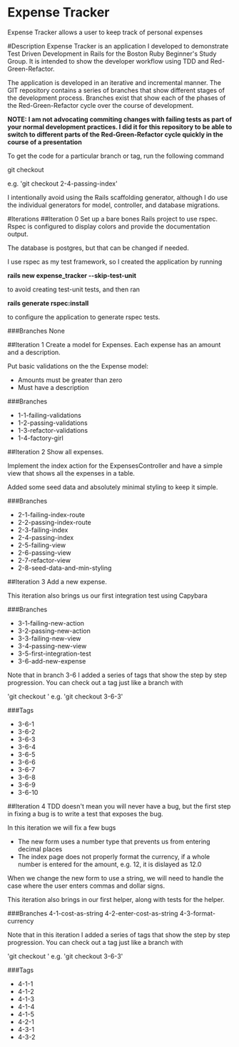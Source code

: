 # Expense Tracker
Expense Tracker allows a user to keep track of personal expenses

#Description
Expense Tracker is an application I developed to demonstrate Test Driven Development in Rails for the Boston Ruby Beginner's Study Group.  It is intended to show the developer workflow using TDD and Red-Green-Refactor.

The application is developed in an iterative and incremental manner.  The GIT repository contains a series of branches that show different stages of the development process.  Branches exist that show each of the phases of the Red-Green-Refactor cycle over the course of development.

**NOTE: I am not advocating commiting changes with failing tests as part of your normal development practices.  I did it for this repository to be able to switch to different parts of the Red-Green-Refactor cycle quickly in the course of a presentation**

To get the code for a particular branch or tag, run the following command

git checkout <branch or tag name>

e.g. 'git checkout 2-4-passing-index'

I intentionally avoid using the Rails scaffolding generator, although I do use the individual generators for model, controller, and database migrations.

#Iterations
##Iteration 0
Set up a bare bones Rails project to use rspec.  Rspec is configured to display colors and provide the documentation output.

The database is postgres, but that can be changed if needed.

I use rspec as my test framework, so I created the application by running

**rails new expense_tracker --skip-test-unit**

to avoid creating test-unit tests, and then ran 

**rails generate rspec:install**

to configure the application to generate rspec tests.
 
###Branches
None
   
##Iteration 1
Create a model for Expenses.  Each expense has an amount and a description.

Put basic validations on the the Expense model:

* Amounts must be greater than zero
* Must have a description

###Branches
* 1-1-failing-validations
* 1-2-passing-validations
* 1-3-refactor-validations
* 1-4-factory-girl

##Iteration 2
Show all expenses.  

Implement the index action for the ExpensesController and have a simple view that shows all the expenses in a table.

Added some seed data and absolutely minimal styling to keep it simple.

###Branches
  * 2-1-failing-index-route
  * 2-2-passing-index-route
  * 2-3-failing-index
  * 2-4-passing-index
  * 2-5-failing-view
  * 2-6-passing-view
  * 2-7-refactor-view
  * 2-8-seed-data-and-min-styling

##Iteration 3
Add a new expense.

This iteration also brings us our first integration test using Capybara

###Branches
  * 3-1-failing-new-action
  * 3-2-passing-new-action
  * 3-3-failing-new-view
  * 3-4-passing-new-view
  * 3-5-first-integration-test
  * 3-6-add-new-expense
  
Note that in branch 3-6 I added a series of tags that show the step by step progression.  You can check out a tag just like a branch with 

'git checkout <tag>'
e.g. 'git checkout 3-6-3'

###Tags
  * 3-6-1
  * 3-6-2
  * 3-6-3
  * 3-6-4
  * 3-6-5
  * 3-6-6
  * 3-6-7
  * 3-6-8
  * 3-6-9
  * 3-6-10

##Iteration 4
TDD doesn't mean you will never have a bug, but the first step in fixing a bug is to write a test that exposes the bug.

In this iteration we will fix a few bugs
  * The new form uses a number type that prevents us from entering decimal places
  * The index page does not properly format the currency, if a whole number is entered for the amount, e.g. 12, it is dislayed as 12.0
  
When we change the new form to use a string, we will need to handle the case where the user enters commas and dollar signs.

This iteration also brings in our first helper, along with tests for the helper.

###Branches
  4-1-cost-as-string
  4-2-enter-cost-as-string
  4-3-format-currency
  
Note that in this iteration I added a series of tags that show the step by step progression.  You can check out a tag just like a branch with 

'git checkout <tag>'
e.g. 'git checkout 3-6-3'

###Tags
  * 4-1-1
  * 4-1-2
  * 4-1-3
  * 4-1-4
  * 4-1-5
  * 4-2-1
  * 4-3-1
  * 4-3-2



